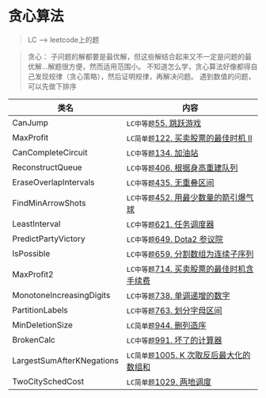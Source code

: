 # 贪心算法  
> LC --> leetcode上的题

>贪心： 子问题的解都要是最优解，但这些解结合起来又不一定是问题的最优解...解题很方便，然而适用范围小。
>不知道怎么学，贪心算法好像都得自己发现规律（贪心策略），然后证明规律，再解决问题。
>遇到数值的问题，可以先做下排序

类名|内容
---|---
CanJump          | `LC中等题`[55. 跳跃游戏](https://leetcode-cn.com/problems/jump-game/comments/)
MaxProfit        | `LC简单题`[122. 买卖股票的最佳时机 II](https://leetcode-cn.com/problems/best-time-to-buy-and-sell-stock-ii/)
CanCompleteCircuit        | `LC中等题`[134. 加油站](https://leetcode-cn.com/problems/gas-station/)
ReconstructQueue | `LC中等题`[406. 根据身高重建队列](https://leetcode-cn.com/problems/queue-reconstruction-by-height/submissions/)
EraseOverlapIntervals     | `LC中等题`[435. 无重叠区间](https://leetcode-cn.com/problems/non-overlapping-intervals/)
FindMinArrowShots| `LC中等题`[452. 用最少数量的箭引爆气球](https://leetcode-cn.com/problems/minimum-number-of-arrows-to-burst-balloons/)
LeastInterval    | `LC中等题`[621. 任务调度器](https://leetcode-cn.com/problems/task-scheduler/)
PredictPartyVictory       | `LC中等题`[649. Dota2 参议院](https://leetcode-cn.com/problems/dota2-senate/comments/)
IsPossible       | `LC中等题`[659. 分割数组为连续子序列](https://leetcode-cn.com/problems/split-array-into-consecutive-subsequences/)
MaxProfit2       | `LC中等题`[714. 买卖股票的最佳时机含手续费](https://leetcode-cn.com/problems/best-time-to-buy-and-sell-stock-with-transaction-fee/)
MonotoneIncreasingDigits  | `LC中等题`[738. 单调递增的数字](https://leetcode-cn.com/problems/monotone-increasing-digits/comments/)
PartitionLabels  | `LC中等题`[763. 划分字母区间](https://leetcode-cn.com/problems/partition-labels/)
MinDeletionSize  | `LC简单题`[944. 删列造序](https://leetcode-cn.com/problems/delete-columns-to-make-sorted/)
BrokenCalc       | `LC中等题`[991. 坏了的计算器](https://leetcode-cn.com/problems/broken-calculator/solution/)
LargestSumAfterKNegations | `LC简单题`[1005. K 次取反后最大化的数组和](https://leetcode-cn.com/problems/maximize-sum-of-array-after-k-negations/)
TwoCitySchedCost | `LC简单题`[1029. 两地调度](https://leetcode-cn.com/problems/two-city-scheduling/)
